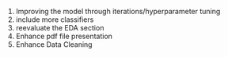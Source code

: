 1. Improving the model through iterations/hyperparameter tuning
2. include more classifiers
3. reevaluate the EDA section
4. Enhance pdf file presentation
5. Enhance Data Cleaning